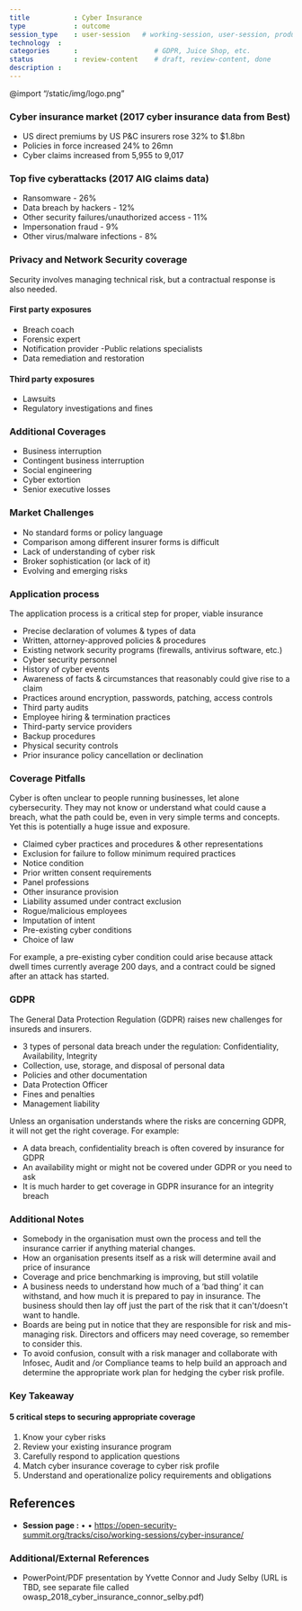 ```yaml
---
title        	: Cyber Insurance
type         	: outcome
session_type 	: user-session   # working-session, user-session, product-session
technology	:
categories   	:                  	# GDPR, Juice Shop, etc.
status      	: review-content   	# draft, review-content, done
description	:
---
```

@import “/static/img/logo.png”

### Cyber insurance market (2017 cyber insurance data from Best)

- US direct premiums by US P&C insurers rose 32% to $1.8bn
- Policies in force increased 24% to 26mn
- Cyber claims increased from 5,955 to 9,017

### Top five cyberattacks (2017 AIG claims data)

- Ransomware - 26%
- Data breach by hackers - 12%
- Other security failures/unauthorized access - 11%
- Impersonation fraud - 9%
- Other virus/malware infections - 8%

### Privacy and Network Security coverage
Security involves managing technical risk, but a contractual response is also needed.

#### First party exposures

- Breach coach
- Forensic expert
- Notification provider
 -Public relations specialists
- Data remediation and restoration

#### Third party exposures

- Lawsuits
- Regulatory investigations and fines

### Additional Coverages

- Business interruption
- Contingent business interruption
- Social engineering
- Cyber extortion
- Senior executive losses

### Market Challenges

- No standard forms or policy language
- Comparison among different insurer forms is difficult
- Lack of understanding of cyber risk
- Broker sophistication (or lack of it)
- Evolving and emerging risks

### Application process
The application process is a critical step for proper, viable insurance

- Precise declaration of volumes & types of data
- Written, attorney-approved policies & procedures
- Existing network security programs (firewalls, antivirus software, etc.)
- Cyber security personnel
- History of cyber events
- Awareness of facts & circumstances that reasonably could give rise to a claim
- Practices around encryption, passwords, patching, access controls
- Third party audits
- Employee hiring & termination practices
- Third-party service providers
- Backup procedures
- Physical security controls
- Prior insurance policy cancellation or declination

### Coverage Pitfalls

Cyber is often unclear to people running businesses, let alone cybersecurity. They may not know or understand what could cause a breach, what the path could be, even in very simple terms and concepts. Yet this is potentially a huge issue and exposure.

- Claimed cyber practices and procedures & other representations
- Exclusion for failure to follow minimum required practices
- Notice condition
- Prior written consent requirements
- Panel professions
- Other insurance provision
- Liability assumed under contract exclusion
- Rogue/malicious employees
- Imputation of intent
- Pre-existing cyber conditions
- Choice of law

For example, a pre-existing cyber condition could arise because attack dwell times currently average 200 days, and a contract could be signed after an attack has started.

### GDPR

The General Data Protection Regulation (GDPR) raises new challenges for insureds and insurers.

- 3 types of personal data breach under the regulation: Confidentiality, Availability, Integrity
- Collection, use, storage, and disposal of personal data
- Policies and other documentation
- Data Protection Officer
- Fines and penalties
- Management liability

Unless an organisation understands where the risks are concerning GDPR, it will not get the right coverage. For example:

- A data breach, confidentiality breach is often covered by insurance for GDPR
- An availability might or might not be covered under GDPR or you need to ask
- It is much harder to get coverage in GDPR insurance for an integrity breach

### Additional Notes

- Somebody in the organisation must own the process and tell the insurance carrier if anything material changes.
- How an organisation presents itself as a risk will determine avail and price of insurance
- Coverage and price benchmarking is improving, but still volatile
- A business needs to understand how much of a ‘bad thing’ it can withstand, and how much it is prepared to pay in insurance. The business should then lay off just the part of the risk that it can't/doesn't want to handle.
- Boards are being put in notice that they are responsible for risk and mis-managing risk. Directors and officers may need coverage, so remember to consider this.
- To avoid confusion, consult with a risk manager and collaborate with Infosec, Audit and /or Compliance teams to help build an approach and determine the appropriate work plan for hedging the cyber risk profile.

### Key Takeaway

#### 5 critical steps to securing appropriate coverage

1. Know your cyber risks
2. Review your existing insurance program
3. Carefully respond to application questions
4. Match cyber insurance coverage to cyber risk profile
5. Understand and operationalize policy requirements and obligations


## References
- **Session page :** •	•	https://open-security-summit.org/tracks/ciso/working-sessions/cyber-insurance/

### Additional/External References
- PowerPoint/PDF presentation by Yvette Connor and Judy Selby
(URL is TBD, see separate file called owasp_2018_cyber_insurance_connor_selby.pdf)

